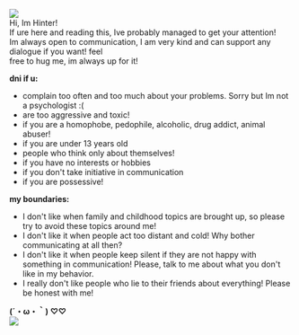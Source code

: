 ![](https://files.catbox.moe/uqa1hp.png) </br>
Hi, Im Hinter! </br>
If ure here and reading this, Ive probably managed to get your attention! </br>
Im always open to communication, I am very kind and can support any dialogue if you want! feel </br>
free to hug me, im always up for it! </br>

**dni if u:** </br>
* complain too often and too much about your problems. Sorry but Im not a psychologist :( </br>
* are too aggressive and toxic! </br>
* if you are a homophobe, pedophile, alcoholic, drug addict, animal abuser! </br>
* if you are under 13 years old </br>
* people who think only about themselves! </br>
* if you have no interests or hobbies </br>
* if you don't take initiative in communication </br>
* if you are possessive! </br>

**my boundaries:**
* I don't like when family and childhood topics are brought up, so please try to avoid these topics around me! </br>
* I don't like it when people act too distant and cold! Why bother communicating at all then? </br>
* I don't like it when people keep silent if they are not happy with something in communication! Please, talk to me about what you don't like in my behavior. </br>
* I really don't like people who lie to their friends about everything! Please be honest with me! </br>

 **(´・ω・｀) ♡♡** </br>
![](https://files.catbox.moe/7pnq3f.jpg)

